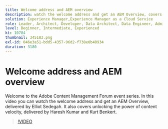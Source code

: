 ```yaml
---
title: Welcome address and AEM overview
description: watch the welcome address and get an AEM Overview, covers unlocking the power of content velocity,
solution: Experience Manager,Experience Manager as a Cloud Service
role: Leader, Architect, Developer, Data Architect, Data Engineer, Admin, User
level: Beginner, Intermediate, Experienced
kt: 10784
thumbnail: 345183.png
exl-id: 046e3a51-bdd5-4357-96d2-f738e0b40934
duration: 3180
---
```

# Welcome address and AEM overview

Welcome to the Adobe Content Management Forum event series. In this video you can watch the welcome address and get an AEM Overview, delivered by Elliot Sedegah. It also covers unlocking the power of content velocity, delivered by Haresh Kumar and Kurt Benkert.

>[!VIDEO](https://video.tv.adobe.com/v/345183/?quality=12&learn=on)
